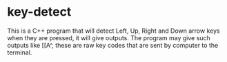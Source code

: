 # key-detect
This is a C++ program that will detect Left, Up, Right and Down arrow keys when they are pressed, it will give outputs. The program may give such outputs like [[A^, these are raw key codes that are sent by computer to the terminal. 
